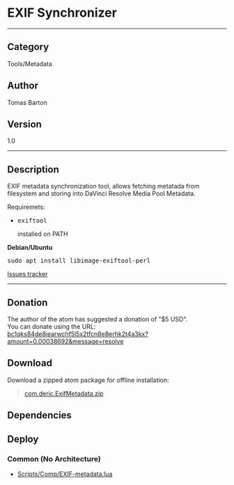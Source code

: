 # EXIF Synchronizer
___

## Category
Tools/Metadata

## Author
Tomas Barton

## Version
1.0

___

## Description
EXIF metadata synchronization tool, allows fetching metatada from filesystem and storing into DaVinci Resolve Media Pool Metadata.

Requiremets:

<ul>
<li><pre>exiftool</pre></li> installed on PATH
</ul>

<strong>Debian/Ubuntu</strong>
<pre>
sudo apt install libimage-exiftool-perl
</pre>

<a href="https://github.com/deric/DaVinciResolve-metadata/issues">Issues tracker</a>

___

## Donation
The author of the atom has suggested a donation of "$5 USD".  
You can donate using the URL: <a href="bc1qks84de8jearwchf5l5x2tfcn8e8erhk2t4a3kx?amount=0.00038692&message=resolve">bc1qks84de8jearwchf5l5x2tfcn8e8erhk2t4a3kx?amount=0.00038692&message=resolve</a>

## Download

Download a zipped atom package for offline installation:
> [com.deric.ExifMetadata.zip](https://gitlab.com/WeSuckLess/Reactor/-/archive/master/Reactor-master.zip?path=Atoms/com.deric.ExifMetadata)  

## Dependencies

## Deploy

### Common (No Architecture)

<ul>
<li><a href="https://gitlab.com/WeSuckLess/Reactor/-/blob/master/Atoms/com.deric.ExifMetadata/Scripts/Comp/EXIF-metadata.lua?ref_type=heads">Scripts/Comp/EXIF-metadata.lua</a></li>
</ul>
